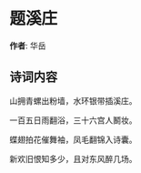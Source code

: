 # 题溪庄

**作者**: 华岳

## 诗词内容

山拥青螺出粉墙，水环银带插溪庄。

一百五日雨翻浴，三十六宫人鬭妆。

蝶翅拍花催舞袖，凤毛翻锦入诗囊。

新欢旧恨知多少，且对东风醉几场。

